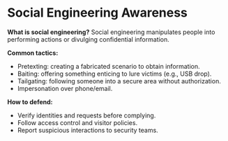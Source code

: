 # Social Engineering Awareness

**What is social engineering?**
Social engineering manipulates people into performing actions or divulging confidential information.

**Common tactics:**
- Pretexting: creating a fabricated scenario to obtain information.
- Baiting: offering something enticing to lure victims (e.g., USB drop).
- Tailgating: following someone into a secure area without authorization.
- Impersonation over phone/email.

**How to defend:**
- Verify identities and requests before complying.
- Follow access control and visitor policies.
- Report suspicious interactions to security teams.
